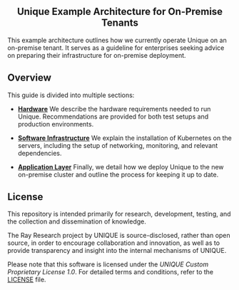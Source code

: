 <h2 align="center">Unique Example Architecture for On-Premise Tenants</h2>

This example architecture outlines how we currently operate Unique on an on-premise tenant. It serves as a guideline for enterprises seeking advice on preparing their infrastructure for on-premise deployment.

<h2>Overview</h2>

This guide is divided into multiple sections:

- [**Hardware**](hardware.md)
We describe the hardware requirements needed to run Unique. Recommendations are provided for both test setups and production environments.

- [**Software Infrastructure**](software-infrastructure.md)
We explain the installation of Kubernetes on the servers, including the setup of networking, monitoring, and relevant dependencies.

- [**Application Layer**](application-layer.md)
Finally, we detail how we deploy Unique to the new on-premise cluster and outline the process for keeping it up to date.

<h2>License</h2>

This repository is intended primarily for research, development, testing, and the collection and dissemination of knowledge.

The Ray Research project by UNIQUE is source-disclosed, rather than open source, in order to encourage collaboration and innovation, as well as to provide transparency and insight into the internal mechanisms of UNIQUE. 

Please note that this software is licensed under the _UNIQUE Custom Proprietary License 1.0_. For detailed terms and conditions, refer to the [LICENSE](LICENSE.md) file.
